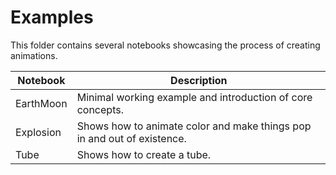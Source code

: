 # Examples

This folder contains several notebooks showcasing the process of creating animations.

| Notebook  | Description |
|-----------|-------------|
| EarthMoon | Minimal working example and introduction of core concepts. |
| Explosion | Shows how to animate color and make things pop in and out of existence.|
| Tube      | Shows how to create a tube. |
